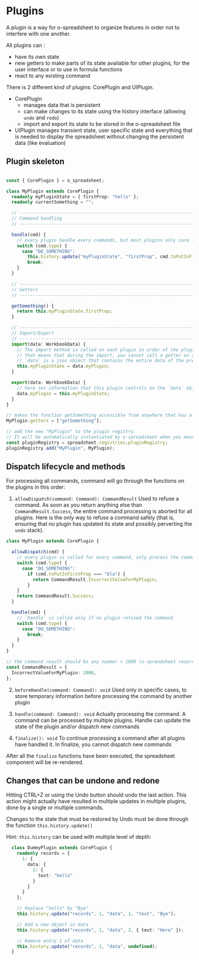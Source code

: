 # Plugins

A plugin is a way for o-spreadsheet to organize features in order not to interfere with one another.

All plugins can :

- have its own state
- new getters to make parts of its state available for other plugins, for the user interface or to use in formula
  functions
- react to any existing command

There is 2 different kind of plugins: CorePlugin and UIPlugin.

- CorePlugin
  - manages data that is persistent
  - can make changes to its state using the history interface (allowing `undo` and `redo`)
  - import and export its state to be stored in the o-spreadsheet file
- UIPlugin manages transient state, user specific state and everything that is needed to display the spreadsheet without changing the persistent data (like evaluation)

## Plugin skeleton

```typescript

const { CorePlugin } = o_spreadsheet;

class MyPlugin extends CorePlugin {
  readonly myPluginState = { firstProp: "hello" };
  readonly currentSomething = "";

  // ---------------------------------------------------------------------
  // Command handling
  // ---------------------------------------------------------------------

  handle(cmd) {
    // every plugin handle every commands, but most plugins only care for some commands.
    switch (cmd.type) {
      case "DO_SOMETHING":
        this.history.update("myPluginState", "firstProp", cmd.toPutInFirstProp);
        break;
    }
  }

  // ---------------------------------------------------------------------
  // Getters
  // ---------------------------------------------------------------------

  getSomething() {
    return this.myPluginState.firstProp;
  }

  // ---------------------------------------------------------------------
  // Import/Export
  // ---------------------------------------------------------------------
  import(data: WorkbookData) {
    // The import method is called on each plugin in order of the pluginRegistry,
    // that means that during the import, you cannot call a getter on a plugin that has not yet been imported (it doesn't have its data yet)
    // `data` is a json object that contains the entire data of the previously saved spreadsheet
    this.myPluginState = data.myPlugin;
  }

  export(data: WorkbookData) {
    // here set information that this plugin controls on the `data` object
    data.myPlugin = this.myPluginState;
  }
}

// makes the function getSomething accessible from anywhere that has a reference to model.getters
MyPlugin.getters = ["getSomething"];

// add the new "MyPlugin" to the plugin registry.
// It will be automatically instantiated by o-spreadsheet when you mount the spreadsheet component or when you create a new Model()
const pluginRegistry = spreadsheet.registries.pluginRegistry;
pluginRegistry.add("MyPlugin", MyPlugin);

```

## Dispatch lifecycle and methods

For processing all commands, command will go through the functions on the plugins in this order:

1. `allowDispatch(command: Command): CommandResult`
   Used to refuse a command. As soon as you return anything else than `CommandResult.Success`, the
   entire command processing is aborted for all plugins. Here is the only way to refuse a command safely (that is, ensuring
   that no plugin has updated its state and possibly perverting the `undo` stack).

```typescript
class MyPlugin extends CorePlugin {

  allowDispatch(cmd) {
    // every plugin is called for every command, only process the commands that is interesting for this plugin
    switch (cmd.type) {
      case "DO_SOMETHING":
        if (cmd.toPutInFirstProp === "bla") {
          return CommandResult.IncorrectValueForMyPlugin;
        }
    }
    return CommandResult.Success;
  }

  handle(cmd) {
    // `handle` is called only if no plugin refused the command
    switch (cmd.type) {
      case "DO_SOMETHING":
        break;
    }
  }
}

// the command result should be any number > 1000 (o-spreadsheet reserves the numbers until 1000 for internal use)
const CommandResult = {
  IncorrectValueForMyPlugin: 2000,
};
```

2. `beforeHandle(command: Command): void`
   Used only in specific cases, to store temporary information before processing the command by another plugin

3. `handle(command: Command): void`
   Actually processing the command. A command can be processed by multiple plugins. Handle can update the state of the
   plugin and/or dispatch new commands

4. `finalize(): void`
   To continue processing a command after all plugins have handled it. In finalize, you cannot dispatch new commands

After all the `finalize` functions have been executed, the spreadsheet component will be re-rendered.

## Changes that can be undone and redone

Hitting CTRL+Z or using the Undo button should undo the last action. This action might actually have resulted in
multiple updates in multiple plugins, done by a single or multiple commands.

Changes to the state that must be restored by Undo must be done through the function `this.history.update()`

Hint: `this.history` can be used with multiple level of depth:

```typescript
  class DummyPlugin extends CorePlugin {
    readonly records = {
      1: {
        data: {
          1: {
            text: "hello"
          }
        }
      }
    };

    // Replace "hello" by "Bye"
    this.history.update("records", 1, "data", 1, "text", "Bye");

    // Add a new object in data
    this.history.update("records", 1, "data", 2, { text: "Here" });

    // Remove entry 1 of data
    this.history.update("records", 1, "data", undefined);
  }
```
